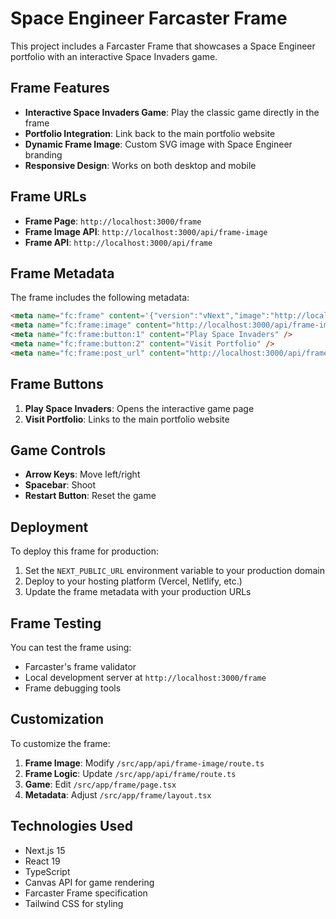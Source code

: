 # Space Engineer Farcaster Frame

This project includes a Farcaster Frame that showcases a Space Engineer portfolio with an interactive Space Invaders game.

## Frame Features

- **Interactive Space Invaders Game**: Play the classic game directly in the frame
- **Portfolio Integration**: Link back to the main portfolio website
- **Dynamic Frame Image**: Custom SVG image with Space Engineer branding
- **Responsive Design**: Works on both desktop and mobile

## Frame URLs

- **Frame Page**: `http://localhost:3000/frame`
- **Frame Image API**: `http://localhost:3000/api/frame-image`
- **Frame API**: `http://localhost:3000/api/frame`

## Frame Metadata

The frame includes the following metadata:

```html
<meta name="fc:frame" content='{"version":"vNext","image":"http://localhost:3000/api/frame-image","buttons":[{"label":"Play Space Invaders","action":"post"},{"label":"Visit Portfolio","action":"link","target":"http://localhost:3000"}],"postUrl":"http://localhost:3000/api/frame"}' />
<meta name="fc:frame:image" content="http://localhost:3000/api/frame-image" />
<meta name="fc:frame:button:1" content="Play Space Invaders" />
<meta name="fc:frame:button:2" content="Visit Portfolio" />
<meta name="fc:frame:post_url" content="http://localhost:3000/api/frame" />
```

## Frame Buttons

1. **Play Space Invaders**: Opens the interactive game page
2. **Visit Portfolio**: Links to the main portfolio website

## Game Controls

- **Arrow Keys**: Move left/right
- **Spacebar**: Shoot
- **Restart Button**: Reset the game

## Deployment

To deploy this frame for production:

1. Set the `NEXT_PUBLIC_URL` environment variable to your production domain
2. Deploy to your hosting platform (Vercel, Netlify, etc.)
3. Update the frame metadata with your production URLs

## Frame Testing

You can test the frame using:
- Farcaster's frame validator
- Local development server at `http://localhost:3000/frame`
- Frame debugging tools

## Customization

To customize the frame:

1. **Frame Image**: Modify `/src/app/api/frame-image/route.ts`
2. **Frame Logic**: Update `/src/app/api/frame/route.ts`
3. **Game**: Edit `/src/app/frame/page.tsx`
4. **Metadata**: Adjust `/src/app/frame/layout.tsx`

## Technologies Used

- Next.js 15
- React 19
- TypeScript
- Canvas API for game rendering
- Farcaster Frame specification
- Tailwind CSS for styling 